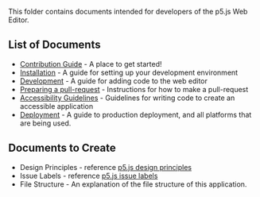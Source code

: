 This folder contains documents intended for developers of the p5.js Web Editor. 

## List of Documents
* [Contribution Guide](https://github.com/processing/p5.js-web-editor/blob/master/.github/CONTRIBUTING.md) - A place to get started!
* [Installation](installation.md) - A guide for setting up your development environment
* [Development](development.md) - A guide for adding code to the web editor
* [Preparing a pull-request](preparing_a_pull_request.md) - Instructions for how to make a pull-request
* [Accessibility Guidelines](accessibility.md) - Guidelines for writing code to create an accessible application
* [Deployment](deployment.md) - A guide to production deployment, and all platforms that are being used.

## Documents to Create
* Design Principles - reference [p5.js design principles](https://github.com/processing/p5.js/edit/master/developer_docs/design_principles.md)
* Issue Labels - reference [p5.js issue labels](https://github.com/processing/p5.js/blob/master/developer_docs/issue_labels.md)
* File Structure - An explanation of the file structure of this application.
